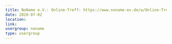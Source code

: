 ```yaml
---
title: NoName e.V.: Online-Treff: https://www.noname-ev.de/w/Online-Treff
date: 2020-07-02
location: 
link: 
usergroup: noname
type: usergroup
---
```

